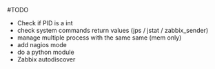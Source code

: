 #TODO
* Check if PID is a int
* check system commands return values (jps / jstat / zabbix_sender)
* manage multiple process with the same same (mem only)
* add nagios mode
* do a python module
* Zabbix autodiscover
